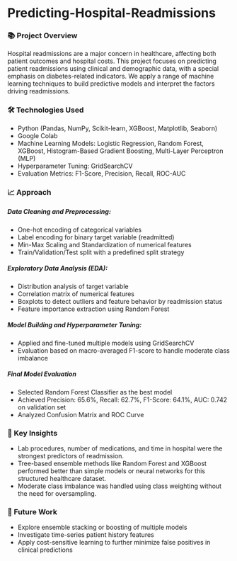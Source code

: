 # Predicting-Hospital-Readmissions

### 📚 Project Overview

Hospital readmissions are a major concern in healthcare, affecting both patient outcomes and hospital costs. This project focuses on predicting patient readmissions using clinical and demographic data, with a special emphasis on diabetes-related indicators.
We apply a range of machine learning techniques to build predictive models and interpret the factors driving readmissions.

### 🛠️ Technologies Used

- Python (Pandas, NumPy, Scikit-learn, XGBoost, Matplotlib, Seaborn)
- Google Colab
- Machine Learning Models: Logistic Regression, Random Forest, XGBoost, Histogram-Based Gradient Boosting, Multi-Layer Perceptron (MLP)
- Hyperparameter Tuning: GridSearchCV
- Evaluation Metrics: F1-Score, Precision, Recall, ROC-AUC

### 📈 Approach

##### Data Cleaning and Preprocessing:

- One-hot encoding of categorical variables
- Label encoding for binary target variable (readmitted)
- Min-Max Scaling and Standardization of numerical features
- Train/Validation/Test split with a predefined split strategy
  
##### Exploratory Data Analysis (EDA):

- Distribution analysis of target variable
- Correlation matrix of numerical features
- Boxplots to detect outliers and feature behavior by readmission status
- Feature importance extraction using Random Forest

##### Model Building and Hyperparameter Tuning:

- Applied and fine-tuned multiple models using GridSearchCV
- Evaluation based on macro-averaged F1-score to handle moderate class imbalance
  
##### Final Model Evaluation

- Selected Random Forest Classifier as the best model
- Achieved Precision: 65.6%, Recall: 62.7%, F1-Score: 64.1%, AUC: 0.742 on validation set
- Analyzed Confusion Matrix and ROC Curve
  
### 🧠 Key Insights

- Lab procedures, number of medications, and time in hospital were the strongest predictors of readmission.
- Tree-based ensemble methods like Random Forest and XGBoost performed better than simple models or neural networks for this structured healthcare dataset.
- Moderate class imbalance was handled using class weighting without the need for oversampling.

### 🚀 Future Work

- Explore ensemble stacking or boosting of multiple models
- Investigate time-series patient history features
- Apply cost-sensitive learning to further minimize false positives in clinical predictions
